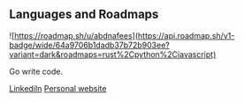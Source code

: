 
## Languages and Roadmaps

![https://roadmap.sh/u/abdnafees](https://api.roadmap.sh/v1-badge/wide/64a9706b1dadb37b72b903ee?variant=dark&roadmaps=rust%2Cpython%2Cjavascript)

Go write code.

[LinkediIn](https://www.linkedin.com/in/abdnafees/)
[Personal website](https://bento.me/abdnafees)
